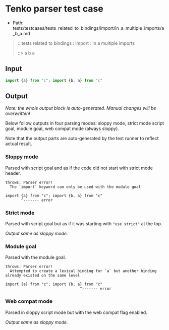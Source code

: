 # Tenko parser test case

- Path: tests/testcases/tests_related_to_bindings/import/in_a_multiple_imports/a_b_a.md

> :: tests related to bindings : import : in a multiple imports
>
> ::> a b a

## Input

`````js
import {a} from "c"; import {b, a} from "c"
`````

## Output

_Note: the whole output block is auto-generated. Manual changes will be overwritten!_

Below follow outputs in four parsing modes: sloppy mode, strict mode script goal, module goal, web compat mode (always sloppy).

Note that the output parts are auto-generated by the test runner to reflect actual result.

### Sloppy mode

Parsed with script goal and as if the code did not start with strict mode header.

`````
throws: Parser error!
  The `import` keyword can only be used with the module goal

import {a} from "c"; import {b, a} from "c"
       ^------- error
`````

### Strict mode

Parsed with script goal but as if it was starting with `"use strict"` at the top.

_Output same as sloppy mode._

### Module goal

Parsed with the module goal.

`````
throws: Parser error!
  Attempted to create a lexical binding for `a` but another binding already existed on the same level

import {a} from "c"; import {b, a} from "c"
                                 ^------- error
`````


### Web compat mode

Parsed in sloppy script mode but with the web compat flag enabled.

_Output same as sloppy mode._
